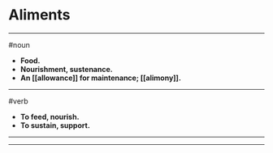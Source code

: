 # Aliments
---
#noun
- **Food.**
- **Nourishment, sustenance.**
- **An [[allowance]] for maintenance; [[alimony]].**
---
#verb
- **To feed, nourish.**
- **To sustain, support.**
---
---
